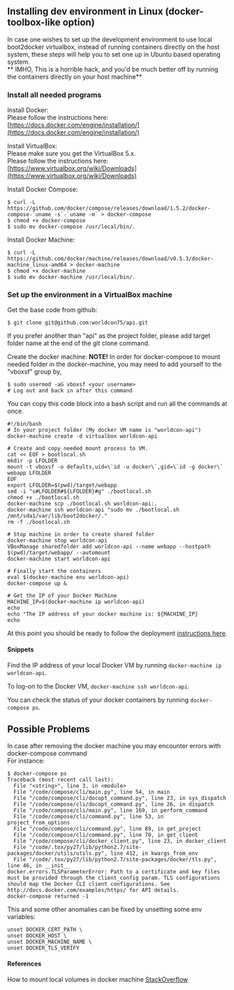 ## Installing dev environment in Linux (docker-toolbox-like option)


In case one wishes to set up the development environment to use local boot2docker virtualbox, instead of running containers directly on the host system, these steps will help you to set one up in Ubuntu based operating system.<br>
** IMHO, This is a horrible hack, and you'd be much better off by running the containers directly on your host machine**


### Install all needed programs

Install Docker:<br>
Please follow the instructions here: [https://docs.docker.com/engine/installation/](https://docs.docker.com/engine/installation/)


Install VirtualBox:<br>
Please make sure you get the VirtualBox 5.x.<br>
Please follow the instructions here: [https://www.virtualbox.org/wiki/Downloads](https://www.virtualbox.org/wiki/Downloads)


Install Docker Compose:
```
$ curl -L https://github.com/docker/compose/releases/download/1.5.2/docker-compose-`uname -s`-`uname -m` > docker-compose
$ chmod +x docker-compose
$ sudo mv docker-compose /usr/local/bin/.
```


Install Docker Machine:
```
$ curl -L https://github.com/docker/machine/releases/download/v0.5.3/docker-machine_linux-amd64 > docker-machine
$ chmod +x docker-machine
$ sudo mv docker-machine /usr/local/bin/.
```


### Set up the environment in a VirtualBox machine
Get the base code from github:
```
$ git clone git@github.com:worldcon75/api.git
```
If you prefer another than "api" as the project folder, please add target folder name at the end of the git clone command.


Create the docker machine:
**NOTE!** In order for docker-compose to mount needed folder in the docker-machine, you may need to add yourself to the "vboxsf" group by,
```
$ sudo usermod -aG vboxsf <your username>
# Log out and back in after this command
```

You can copy this code block into a bash script and run all the commands at once.
```
#!/bin/bash
# In your project folder (My docker VM name is "worldcon-api")
docker-machine create -d virtualbox worldcon-api

# Create and copy needed mount process to VM. 
cat << EOF > bootlocal.sh
mkdir -p LFOLDER
mount -t vboxsf -o defaults,uid=\`id -u docker\`,gid=\`id -g docker\` webapp LFOLDER
EOF
export LFOLDER=$(pwd)/target/webapp
sed -i "s#LFOLDER#${LFOLDER}#g" ./bootlocal.sh
chmod +x ./bootlocal.sh
docker-machine scp ./bootlocal.sh worldcon-api:.
docker-machine ssh worldcon-api "sudo mv ./bootlocal.sh /mnt/sda1/var/lib/boot2docker/."
rm -f ./bootlocal.sh

# Stop machine in order to create shared folder
docker-machine stop worldcon-api
VBoxManage sharedfolder add worldcon-api --name webapp --hostpath $(pwd)/target/webapp/ --automount
docker-machine start worldcon-api

# Finally start the containers
eval $(docker-machine env worldcon-api)
docker-compose up &

# Get the IP of your Docker Machine
MACHINE_IP=$(docker-machine ip worldcon-api)
echo 
echo "The IP address of your docker machine is: ${MACHINE_IP}
echo 
```
At this point you should be ready to follow the deployment [instructions here](https://github.com/worldcon75/api#deploying-code).


#### Snippets
Find the IP address of your local Docker VM by running `docker-machine ip worldcon-api`.

To log-on to the Docker VM, `docker-machine ssh worldcon-api`.

You can check the status of your docker containers by running `docker-compose ps`.


## Possible Problems
In case after removing the docker machine you may encounter errors with docker-compose command<br>
For instance:
```
$ docker-compose ps
Traceback (most recent call last):
  File "<string>", line 3, in <module>
  File "/code/compose/cli/main.py", line 54, in main
  File "/code/compose/cli/docopt_command.py", line 23, in sys_dispatch
  File "/code/compose/cli/docopt_command.py", line 26, in dispatch
  File "/code/compose/cli/main.py", line 169, in perform_command
  File "/code/compose/cli/command.py", line 53, in project_from_options
  File "/code/compose/cli/command.py", line 89, in get_project
  File "/code/compose/cli/command.py", line 70, in get_client
  File "/code/compose/cli/docker_client.py", line 23, in docker_client
  File "/code/.tox/py27/lib/python2.7/site-packages/docker/utils/utils.py", line 412, in kwargs_from_env
  File "/code/.tox/py27/lib/python2.7/site-packages/docker/tls.py", line 46, in __init__
docker.errors.TLSParameterError: Path to a certificate and key files must be provided through the client_config param. TLS configurations should map the Docker CLI client configurations. See http://docs.docker.com/examples/https/ for API details.
docker-compose returned -1
```
This and some other anomalies can be fixed by unsetting some env variables:
```
unset DOCKER_CERT_PATH \
unset DOCKER_HOST \
unset DOCKER_MACHINE_NAME \
unset DOCKER_TLS_VERIFY
```

#### References
How to mount local volumes in docker machine [StackOverflow](http://stackoverflow.com/questions/30040708/how-to-mount-local-volumes-in-docker-machine)